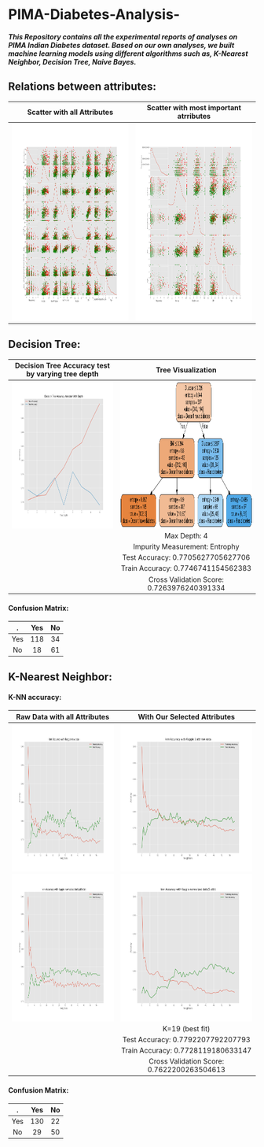 # PIMA-Diabetes-Analysis-

##### This Repository contains all the experimental reports of analyses on PIMA Indian Diabetes dataset. Based on our own analyses, we built machine learning models using different algorithms such as, K-Nearest Neighbor, Decision Tree, Naive Bayes.


## Relations between attributes:
Scatter with all Attributes |  Scatter with most important atrributes
:-------------------------:|:-------------------------:
<img src="IMG/scatter_kaggle_raw.png" width="500" height="400" /> | <img src="IMG/scatter_kaggle_normalized(5 attr).png" width="500" height="400" /> 
## Decision Tree:

Decision Tree Accuracy test by varying tree depth | Tree Visualization 
:-------------------------:|:-------------------------:
<img src="IMG/Decision Tree Accuracy Variation With Depth.png" width="500" height="300" align="center" /> | <img src="/IMG/tree.png" width="500" height="300" align="center" />
| |Max Depth: 4 
| |Impurity Measurement: Entrophy 
| |Test Accuracy: 0.7705627705627706 
| |Train Accuracy: 0.7746741154562383 
| |Cross Validation Score: 0.7263976240391334

#### Confusion Matrix:

 .| Yes |  No
:--:|:----:|:-----:
 Yes | 118 | 34
 No | 18 | 61


## K-Nearest Neighbor:


#### K-NN accuracy:

Raw Data with all Attributes |  With Our Selected Attributes
:-------------------------:|:-------------------------:
<img src="/IMG/knn_accuracy_kaggle_raw_data.png" width="500" height="300" align="center" />  |  <img src="/IMG/knn_accuracy_kaggle_5_attr_raw_data.png" width="500" height="300" align="center" />
<img src="/IMG/knn_accuracy_kaggle_normalized_data.png" width="500" height="300" align="center" /> | <img src="/IMG/knn_accuracy_kaggle_normalized_data(5 attr).png" width="500" height="300" align="center" />
| | K=19 (best fit)
| |Test Accuracy: 0.7792207792207793
| |Train Accuracy: 0.7728119180633147
| |Cross Validation Score: 0.7622200263504613

    
#### Confusion Matrix:

 .| Yes |  No
:--:|:----:|:-----:
 Yes | 130 | 22
 No | 29 | 50
 
